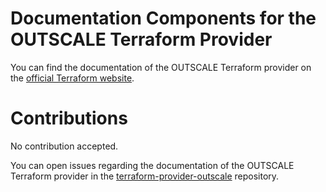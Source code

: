 # Documentation Components for the OUTSCALE Terraform Provider

You can find the documentation of the OUTSCALE Terraform provider on the [official Terraform website](https://registry.terraform.io/providers/outscale-dev/outscale/latest/docs).

# Contributions

No contribution accepted.

You can open issues regarding the documentation of the OUTSCALE Terraform provider in the [terraform-provider-outscale](https://github.com/outscale/terraform-provider-outscale) repository.